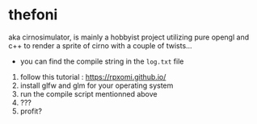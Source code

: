 # thefoni
aka cirnosimulator, is mainly a hobbyist project utilizing pure opengl and c++ to render a sprite of cirno with a couple of twists... 

- you can find the compile string in the `log.txt` file

1. follow this tutorial : https://rpxomi.github.io/
1. install glfw and glm for your operating system
1. run the compile script mentionned above
1. ???
1. profit?
